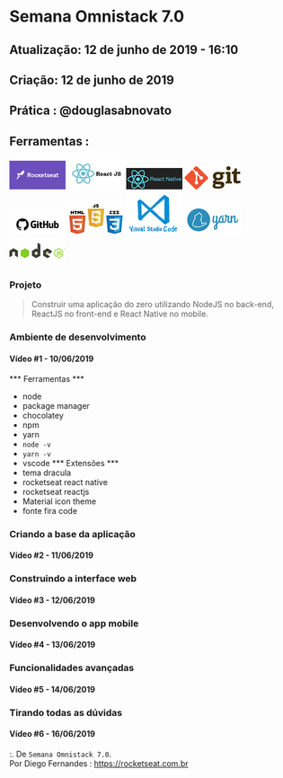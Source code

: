 # Semana Omnistack 7.0

## Atualização: 12 de junho de 2019 - 16:10
## Criação: 12 de junho de 2019
## Prática : @douglasabnovato

## Ferramentas : 

![Rocketseat](/images/logo-rocketseat.png)
![ReactJS](/images/logo-reactjs.jpg)
![React Native](/images/logo-react-native.png)
![Git](/images/logo-git.png)
![Github](/images/logo-github.png)
![HTML/CSS/Javascript](/images/logo-html-css-js.jpeg)
![VSCode](/images/logo-VSCode.png)
![Yarn](/images/logo-yarn.png)
![Nodejs](/images/logo-nodejs.png)

### Projeto
> Construir uma aplicação do zero utilizando NodeJS no back-end, ReactJS no front-end e React Native no mobile.

### Ambiente de desenvolvimento
#### Vídeo #1 - 10/06/2019
*** Ferramentas ***
- node 
- package manager 
- chocolatey
- npm 
- yarn
- `node -v`
- `yarn -v`
- vscode
*** Extensões ***
- tema dracula
- rocketseat react native
- rocketseat reactjs
- Material icon theme
- fonte fira code

### Criando a base da aplicação
#### Vídeo #2 - 11/06/2019

### Construindo a interface web
#### Vídeo #3 - 12/06/2019 

### Desenvolvendo o app mobile
#### Vídeo #4 - 13/06/2019

### Funcionalidades avançadas
#### Vídeo #5 - 14/06/2019 

### Tirando todas as dúvidas
#### Vídeo #6 - 16/06/2019 

:. De `Semana Omnistack 7.0`.<br/> 
Por Diego Fernandes : https://rocketseat.com.br